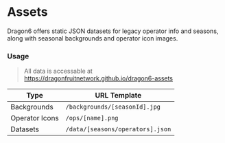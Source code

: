 # Assets
Dragon6 offers static JSON datasets for legacy operator info and seasons, along with seasonal backgrounds and operator icon images.

### Usage
> All data is accessable at https://dragonfruitnetwork.github.io/dragon6-assets

| Type           | URL Template                     |
|----------------|----------------------------------|
| Backgrounds    | `/backgrounds/[seasonId].jpg`    |
| Operator Icons | `/ops/[name].png`                |
| Datasets       | `/data/[seasons/operators].json` |